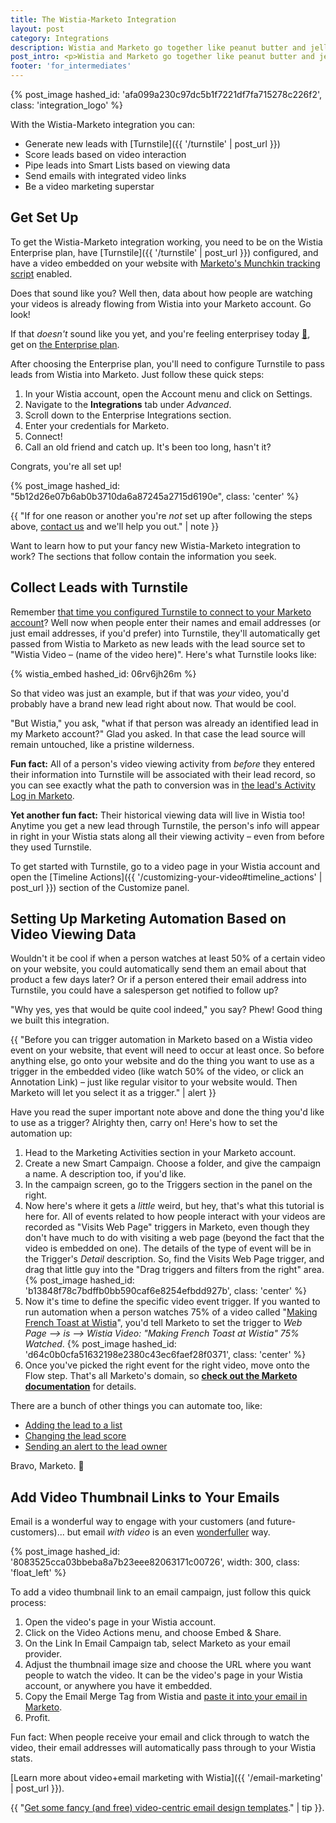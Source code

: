 ```yaml
---
title: The Wistia-Marketo Integration
layout: post
category: Integrations
description: Wistia and Marketo go together like peanut butter and jelly -- like Sherlock and Watson! Want to get in on the fun? Here's our guide to getting the Wistia-Marketo integration working for you.
post_intro: <p>Wistia and Marketo go together like peanut butter and jelly -- like Sherlock and Watson, like <a href="//fast.wistia.net/embed/iframe/4n068wv4j6?popover=true" class="wistia-popover[height=405,playerColor=7b796a,width=720]">Meredith and pugs</a>! Want to get in on the fun? Here's our guide to getting the Wistia-Marketo integration working for you.</p>
footer: 'for_intermediates'
---
```


{% post_image hashed_id: 'afa099a230c97dc5b1f7221df7fa715278c226f2', class: 'integration_logo' %}

With the Wistia-Marketo integration you can:

- Generate new leads with [Turnstile]({{ '/turnstile' | post_url }})
- Score leads based on video interaction
- Pipe leads into Smart Lists based on viewing data
- Send emails with integrated video links
- Be a video marketing superstar

## Get Set Up

To get the Wistia-Marketo integration working, you need to be on the Wistia Enterprise plan, have [Turnstile]({{ '/turnstile' | post_url }}) configured, and have a video embedded on your website with [Marketo's Munchkin tracking script](http://developers.marketo.com/documentation/websites/lead-tracking-munchkin-js/) enabled.

Does that sound like you? Well then, data about how people are watching your videos is already flowing from Wistia into your Marketo account. Go look!

If that _doesn't_ sound like you yet, and you're feeling enterprisey today <a href="//fast.wistia.net/embed/iframe/3ipzw811en?popover=true" class="wistia-popover[height=480,playerColor=7b796a,width=640]">🚀</a>, get on [the Enterprise plan](http://wistia.com/pricing).

After choosing the Enterprise plan, you'll need to configure Turnstile to pass leads from Wistia into Marketo. Just follow these quick steps:

1. In your Wistia account, open the Account menu and click on Settings.
2. Navigate to the **Integrations** tab under *Advanced*.
3. Scroll down to the Enterprise Integrations section.
4. Enter your credentials for Marketo.
5. Connect!
6. Call an old friend and catch up. It's been too long, hasn't it?

Congrats, you're all set up!

{% post_image hashed_id: "5b12d26e07b6ab0b3710da6a87245a2715d6190e", class: 'center' %}

{{ "If for one reason or another you're <em>not</em> set up after following the steps above, <a href='http://wistia.com/support/contact'>contact us</a> and we'll help you out." | note }}

Want to learn how to put your fancy new Wistia-Marketo integration to work? The sections that follow contain the information you seek.

## Collect Leads with Turnstile

Remember [that time you configured Turnstile to connect to your Marketo account](#get_set_up)? Well now when people enter their names and email addresses (or just email addresses, if you'd prefer) into Turnstile, they'll automatically get passed from Wistia to Marketo as new leads with the lead source set to "Wistia Video – (name of the video here)". Here's what Turnstile looks like:

{% wistia_embed hashed_id: 06rv6jh26m %}

So that video was just an example, but if that was _your_ video, you'd probably have a brand new lead right about now. That would be cool.

"But Wistia," you ask, "what if that person was already an identified lead in my Marketo account?" Glad you asked. In that case the lead source will remain untouched, like a pristine wilderness.

**Fun fact:** All of a person's video viewing activity from _before_ they entered their information into Turnstile will be associated with their lead record, so you can see exactly what the path to conversion was in [the lead's Activity Log in Marketo](https://docs.marketo.com/display/public/DOCS/Locate+the+Activity+Log+for+a+Lead).

**Yet another fun fact:** Their historical viewing data will live in Wistia too! Anytime you get a new lead through Turnstile, the person's info will appear in right in your Wistia stats along all their viewing activity – even from before they used Turnstile.

To get started with Turnstile, go to a video page in your Wistia account and open the
[Timeline Actions]({{ '/customizing-your-video#timeline_actions' | post_url }})
section of the Customize panel.

## Setting Up Marketing Automation Based on Video Viewing Data

Wouldn't it be cool if when a person watches at least 50% of a certain video on your website, you could automatically send them an email about that product a few days later? Or if a person entered their email address into Turnstile, you could have a salesperson get notified to follow up?

"Why yes, yes that would be quite cool indeed," you say? Phew! Good thing we built this integration.

{{ "Before you can trigger automation in Marketo based on a Wistia video event on your website, that event will need to occur at least once. So before anything else, go onto your website and do the thing you want to use as a trigger in the embedded video (like watch 50% of the video, or click an Annotation Link) – just like regular visitor to your website would. Then Marketo will let you select it as a trigger." | alert }}

Have you read the super important note above and done the thing you'd like to use as a trigger? Alrighty then, carry on! Here's how to set the automation up:

1. Head to the Marketing Activities section in your Marketo account.
2. Create a new Smart Campaign. Choose a folder, and give the campaign a name. A description too, if you'd like.
3. In the campaign screen, go to the Triggers section in the panel on the right.
4. Now here's where it gets a _little_ weird, but hey, that's what this tutorial is here for. All of events related to how people interact with your videos are recorded as "Visits Web Page" triggers in Marketo, even though they don't have much to do with visiting a web page (beyond the fact that the video is embedded on one). The details of the type of event will be in the Trigger's _Detail_ description. So, find the Visits Web Page trigger, and drag that little guy into the "Drag triggers and filters from the right" area.
  {% post_image hashed_id: 'b13848f78c7bdffb0bb590caf6e8254efbdd927b', class: 'center' %}
5. Now it's time to define the specific video event trigger. If you wanted to run automation when a person watches 75% of a video called "<a href="//fast.wistia.net/embed/iframe/nto1tvx7mz?popover=true" class="wistia-popover[height=360,playerColor=1789ce,width=640]">Making French Toast at Wistia</a>", you'd tell Marketo to set the trigger to _Web Page --> is --> Wistia Video: "Making French Toast at Wistia" 75% Watched_.
  {% post_image hashed_id: 'd64c0b0cfa51632198e2380c43ec6faef28f0371', class: 'center' %}
6. Once you've picked the right event for the right video, move onto the Flow step. That's all Marketo's domain, so **[check out the Marketo documentation](https://docs.marketo.com/display/public/DOCS/Add+a+Flow+Step+to+a+Smart+Campaign)** for details.

There are a bunch of other things you can automate too, like:

- [Adding the lead to a list](https://docs.marketo.com/display/public/DOCS/Add+to+List)
- [Changing the lead score](https://docs.marketo.com/display/public/DOCS/Change+Score)
- [Sending an alert to the lead owner](https://docs.marketo.com/display/public/DOCS/Send+Alert)

Bravo, Marketo. 👏


## Add Video Thumbnail Links to Your Emails

Email is a wonderful way to engage with your customers (and future-customers)... but email _with video_ is an even <a href="http://i.imgur.com/xVW3EK8.gif" class="wistia-popover[height=250,playerColor=78a8eb,width=500]">wonderfuller</a> way.

{% post_image hashed_id: '8083525cca03bbeba8a7b23eee82063171c00726', width: 300, class: 'float_left' %}

To add a video thumbnail link to an email campaign, just follow this quick process:

1. Open the video's page in your Wistia account.
2. Click on the Video Actions menu, and choose Embed & Share.
3. On the Link In Email Campaign tab, select Marketo as your email provider.
4. Adjust the thumbnail image size and choose the URL where you want people to watch the video. It can be the video's page in your Wistia account, or anywhere you have it embedded.
5. Copy the Email Merge Tag from Wistia and [paste it into your email in Marketo](https://docs.marketo.com/display/public/DOCS/Edit+an+Email%27s+HTML).
6. Profit.

Fun fact: When people receive your email and click through to watch the video, their email addresses will automatically pass through to your Wistia stats.

[Learn more about video+email marketing with Wistia]({{ '/email-marketing' | post_url }}).

{{ "<a href='http://wistia.com/library/using-video-in-email#templates'>Get some fancy (and free) video-centric email design templates</a>." | tip }}.

<script charset="ISO-8859-1" src="//fast.wistia.com/assets/external/popover-v1.js"></script>
<script>
  wistiaJQuery(document).bind("wistia-popover", function(event, iframe) {
    iframe.wistiaApi.bind("end", function() {
      wistiaJQuery.fancybox.close();
    });
  });
</script>
